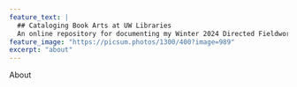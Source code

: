 ```yaml
---
feature_text: |
  ## Cataloging Book Arts at UW Libraries
  An online repository for documenting my Winter 2024 Directed Fieldwork experience.
feature_image: "https://picsum.photos/1300/400?image=989"
excerpt: "about"
---
```


About

